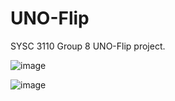 # UNO-Flip
SYSC 3110 Group 8 UNO-Flip project.

![image](https://github.com/Indecisive613/UNO-Flip/assets/83597131/3f4a1a75-39f8-4521-9024-2636e40577fb)

![image](https://github.com/Indecisive613/UNO-Flip/assets/83597131/58041273-0d7c-4cc3-97e0-1e7148835676)

